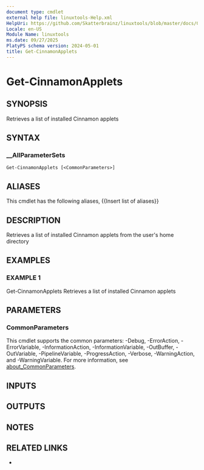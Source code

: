 ```yaml
---
document type: cmdlet
external help file: linuxtools-Help.xml
HelpUri: https://github.com/Skatterbrainz/linuxtools/blob/master/docs/Get-CinnamonApplets.md
Locale: en-US
Module Name: linuxtools
ms.date: 09/27/2025
PlatyPS schema version: 2024-05-01
title: Get-CinnamonApplets
---
```


# Get-CinnamonApplets

## SYNOPSIS

Retrieves a list of installed Cinnamon applets

## SYNTAX

### __AllParameterSets

```
Get-CinnamonApplets [<CommonParameters>]
```

## ALIASES

This cmdlet has the following aliases,
  {{Insert list of aliases}}

## DESCRIPTION

Retrieves a list of installed Cinnamon applets from the user's home directory

## EXAMPLES

### EXAMPLE 1

Get-CinnamonApplets
Retrieves a list of installed Cinnamon applets

## PARAMETERS

### CommonParameters

This cmdlet supports the common parameters: -Debug, -ErrorAction, -ErrorVariable,
-InformationAction, -InformationVariable, -OutBuffer, -OutVariable, -PipelineVariable,
-ProgressAction, -Verbose, -WarningAction, and -WarningVariable. For more information, see
[about_CommonParameters](https://go.microsoft.com/fwlink/?LinkID=113216).

## INPUTS

## OUTPUTS

## NOTES

## RELATED LINKS

- [](https://github.com/Skatterbrainz/linuxtools/blob/master/docs/Get-CinnamonApplets.md)
